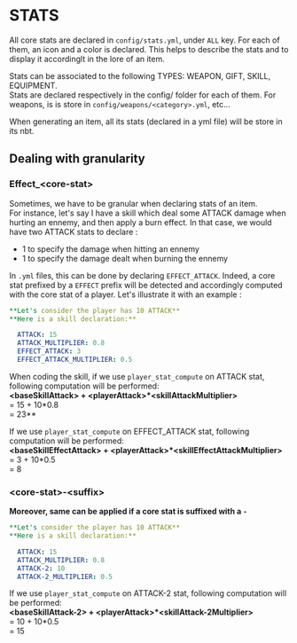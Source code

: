 # STATS

All core stats are declared in `config/stats.yml`, under `ALL` key. For each of them, an icon and a color is declared. This helps to describe the stats and to display it accordinglt in the lore of an item.

Stats can be associated to the following TYPES: WEAPON, GIFT, SKILL, EQUIPMENT.\
Stats are declared respectively in the config/ folder for each of them. For weapons, is is store in `config/weapons/<category>.yml`, etc...

When generating an item, all its stats (declared in a yml file) will be store in its nbt.

## Dealing with granularity

### Effect\_\<core-stat>

Sometimes, we have to be granular when declaring stats of an item.\
For instance, let's say I have a skill which deal some ATTACK damage when hurting an ennemy, and then apply a burn effect. In that case, we would have two ATTACK stats to declare :

* 1 to specify the damage when hitting an ennemy
* 1 to specify the damage dealt when burning the ennemy

In `.yml` files, this can be done by declaring `EFFECT_ATTACK`. Indeed, a core stat prefixed by a `EFFECT` prefix will be detected and accordingly computed with the core stat of a player. Let's illustrate it with an example :

```yml
**Let's consider the player has 10 ATTACK**
**Here is a skill declaration:**

  ATTACK: 15
  ATTACK_MULTIPLIER: 0.8
  EFFECT_ATTACK: 3
  EFFECT_ATTACK_MULTIPLIER: 0.5
```

When coding the skill, if we use `player_stat_compute` on ATTACK stat, following computation will be performed:\
**\<baseSkillAttack> + \<playerAttack>\*\<skillAttackMultiplier>**\
\= 15 + 10\*0.8\
\= 23\*\*

If we use `player_stat_compute` on EFFECT\_ATTACK stat, following computation will be performed:\
**\<baseSkillEffectAttack> + \<playerAttack>\*\<skillEffectAttackMultiplier>**\
\= 3 + 10\*0.5\
\= 8

### \<core-stat>-\<suffix>

**Moreover, same can be applied if a core stat is suffixed with a `-`**

```yml
**Let's consider the player has 10 ATTACK**
**Here is a skill declaration:**

  ATTACK: 15
  ATTACK_MULTIPLIER: 0.8
  ATTACK-2: 10
  ATTACK-2_MULTIPLIER: 0.5
```

If we use `player_stat_compute` on ATTACK-2 stat, following computation will be performed:\
**\<baseSkillAttack-2> + \<playerAttack>\*\<skillAttack-2Multiplier>**\
\= 10 + 10\*0.5\
\= 15
